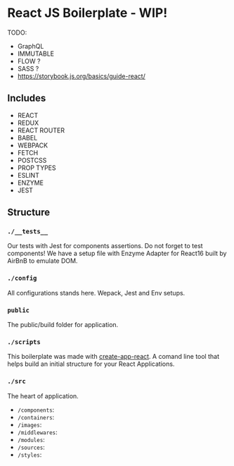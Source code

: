 # React JS Boilerplate - WIP!

TODO:
- GraphQL
- IMMUTABLE
- FLOW ?
- SASS ?
- https://storybook.js.org/basics/guide-react/

## Includes

- REACT
- REDUX
- REACT ROUTER
- BABEL
- WEBPACK
- FETCH
- POSTCSS
- PROP TYPES
- ESLINT
- ENZYME
- JEST


## Structure

### `./__tests__`

Our tests with Jest for components assertions. Do not forget to test components! We have a setup file with Enzyme Adapter for React16 built by AirBnB to emulate DOM.

### `./config`

All configurations stands here. Wepack, Jest and Env setups.

### `public`

The public/build folder for application.

### `./scripts`

This boilerplate was made with [create-app-react](). A comand line tool that helps build an initial structure for your React Applications.

### `./src`

The heart of application.

- `/components`:
- `/containers`:
- `/images`:
- `/middlewares`:
- `/modules`:
- `/sources`:
- `/styles`:

